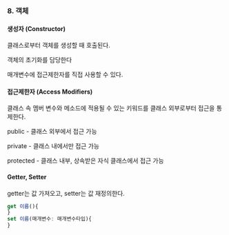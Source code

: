 ### 8. 객체

#### 생성자 (Constructor)

클래스로부터 객체를 생성할 때 호출된다.

객체의 초기화를 담당한다

매개변수에 접근제한자를 직접 사용할 수 있다.



#### 접근제한자 (Access Modifiers)

클래스 속 멤버 변수와 메소드에 적용될 수 있는 키워드를 클래스 외부로부터 접근을 통제한다.



public - 클래스 외부에서 접근 가능

private - 클래스 내에서만 접근 가능

protected - 클래스 내부, 상속받은 자식 클래스에서 접근 가능



#### Getter, Setter

getter는 값 가져오고, setter는 값 재정의한다.

```typescript
get 이름(){
}
set 이름(매개변수: 매개변수타입){
}
```

